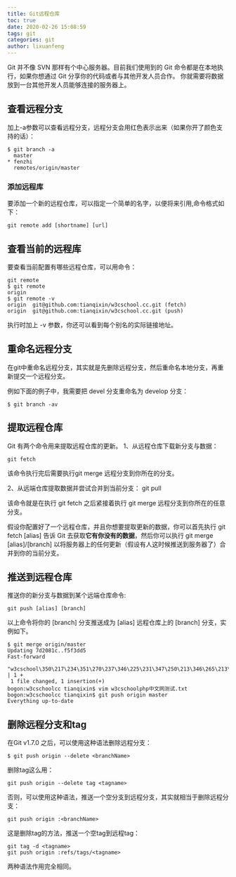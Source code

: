 ```yaml
---
title: Git远程仓库
toc: true
date: 2020-02-26 15:08:59
tags: git
categories: git
author: lixuanfeng
---
```


Git 并不像 SVN 那样有个中心服务器。目前我们使用到的 Git 命令都是在本地执行，如果你想通过 Git 分享你的代码或者与其他开发人员合作。 你就需要将数据放到一台其他开发人员能够连接的服务器上。

<!-- more -->

## 查看远程分支

加上-a参数可以查看远程分支，远程分支会用红色表示出来（如果你开了颜色支持的话）：

```shell
$ git branch -a
  master
* fenzhi
  remotes/origin/master
```

### 添加远程库

要添加一个新的远程仓库，可以指定一个简单的名字，以便将来引用,命令格式如下：

```shell
git remote add [shortname] [url]
```

## 查看当前的远程库

要查看当前配置有哪些远程仓库，可以用命令：

```shell
git remote
$ git remote
origin
$ git remote -v
origin	git@github.com:tianqixin/w3cschool.cc.git (fetch)
origin	git@github.com:tianqixin/w3cschool.cc.git (push)
```

执行时加上 -v 参数，你还可以看到每个别名的实际链接地址。

## 重命名远程分支

在git中重命名远程分支，其实就是先删除远程分支，然后重命名本地分支，再重新提交一个远程分支。

例如下面的例子中，我需要把 devel 分支重命名为 develop 分支：

```shell
$ git branch -av
```

## 提取远程仓库

Git 有两个命令用来提取远程仓库的更新。
1、从远程仓库下载新分支与数据：

```shell
git fetch
```

该命令执行完后需要执行git merge 远程分支到你所在的分支。

2、从远端仓库提取数据并尝试合并到当前分支：
git pull

该命令就是在执行 git fetch 之后紧接着执行 git merge 远程分支到你所在的任意分支。

假设你配置好了一个远程仓库，并且你想要提取更新的数据，你可以首先执行 git fetch [alias] 告诉 Git 去获取**它有你没有的数据**，然后你可以执行 git merge [alias]/[branch] 以将服务器上的任何更新（假设有人这时候推送到服务器了）合并到你的当前分支。

## 推送到远程仓库

推送你的新分支与数据到某个远端仓库命令:

```shell
git push [alias] [branch]
```

以上命令将你的 [branch] 分支推送成为 [alias] 远程仓库上的 [branch] 分支，实例如下。

```shell
$ git merge origin/master
Updating 7d2081c..f5f3dd5
Fast-forward
 "w3cschool\350\217\234\351\270\237\346\225\231\347\250\213\346\265\213\350\257\225.txt" | 1 +
 1 file changed, 1 insertion(+)
bogon:w3cschoolcc tianqixin$ vim w3cschoolphp中文网测试.txt 
bogon:w3cschoolcc tianqixin$ git push origin master
Everything up-to-date
```

## 删除远程分支和tag

在Git v1.7.0 之后，可以使用这种语法删除远程分支：

```shell
$ git push origin --delete <branchName>
```

删除tag这么用：

```shell
git push origin --delete tag <tagname>
```

否则，可以使用这种语法，推送一个空分支到远程分支，其实就相当于删除远程分支：

```shell
git push origin :<branchName>
```

这是删除tag的方法，推送一个空tag到远程tag：

```shell
git tag -d <tagname>
git push origin :refs/tags/<tagname>
```

两种语法作用完全相同。
